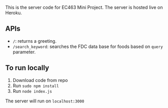 This is the server code for EC463 Mini Project. The server is hosted live on Heroku. 

## APIs
- `/`: returns a greeting.
- `/search_keyword`: searches the FDC data base for foods based on `query` parameter.

## To run locally
1. Download code from repo
2. Run `sudo npm install`
3. Run `node index.js`

The server will run on `localhost:3000`